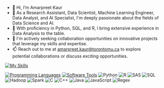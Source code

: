 - 👋 Hi, I’m Amarpreet Kaur
- 👀 As a Research Assistant, Data Scientist, Machine Learning Engineer, Data Analyst, and AI Specialist, I'm deeply passionate about the fields of Data Science and AI.
- 🌱 With proficiency in Python, SQL, and R, I bring extensive experience in Data Analysis to the table.
- 💞️  I'm actively seeking collaboration opportunities on innovative projects that leverage my skills and expertise.
- 📫  Reach out to me at amarpreet.kaur@torontomu.ca to explore potential collaborations or discuss exciting opportunities.

[![My Skills](https://skillicons.dev/icons?i=python,flask,django,pytorch,tensorflow)](https://skillicons.dev)

[![Programming Languages](https://skillicons.dev/icons?i=python,r,sas,sql,hadoop,hive,pig,spark,sqoop,xml,c,cpp,java,javascript,regex,powerquery)](https://skillicons.dev)
[![Software Tools](https://skillicons.dev/icons?i=mongodb,tableau,docker,airflow)](https://skillicons.dev)
![Python](https://img.shields.io/badge/-Python-3776AB?style=flat-square&logo=Python&logoColor=white)
![R](https://img.shields.io/badge/-R-276DC3?style=flat-square&logo=r&logoColor=white)
![SAS](https://img.shields.io/badge/-SAS-CA2129?style=flat-square&logo=SAS&logoColor=white)
![SQL](https://img.shields.io/badge/-SQL-336791?style=flat-square&logo=postgresql&logoColor=white)
![Hadoop](https://img.shields.io/badge/-Hadoop-66CCFF?style=flat-square&logo=ApacheHadoop&logoColor=white)
![Spark](https://img.shields.io/badge/-Spark-E25A1C?style=flat-square&logo=ApacheSpark&logoColor=white)
![C](https://img.shields.io/badge/-C-A8B9CC?style=flat-square&logo=c&logoColor=white)
![C++](https://img.shields.io/badge/-C++-00599C?style=flat-square&logo=cplusplus&logoColor=white)
![Java](https://img.shields.io/badge/-Java-007396?style=flat-square&logo=java&logoColor=white)
![JavaScript](https://img.shields.io/badge/-JavaScript-F7DF1E?style=flat-square&logo=javascript&logoColor=black)
![Regex](https://img.shields.io/badge/-Regex-FFDD0D?style=flat-square&logo=JSFiddle&logoColor=black)

